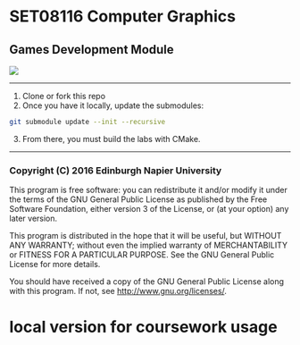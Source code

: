 # SET08116 Computer Graphics
## Games Development Module

![](https://ci.appveyor.com/api/projects/status/58q70s02aettjai5?svg=true)

---

1. Clone or fork this repo
0. Once you have it locally, update the submodules:

```bash 
git submodule update --init --recursive
```

3. From there, you must build the labs with CMake.

---

### Copyright (C) 2016  Edinburgh Napier University

This program is free software: you can redistribute it and/or modify
it under the terms of the GNU General Public License as published by
the Free Software Foundation, either version 3 of the License, or
(at your option) any later version.

This program is distributed in the hope that it will be useful,
but WITHOUT ANY WARRANTY; without even the implied warranty of
MERCHANTABILITY or FITNESS FOR A PARTICULAR PURPOSE.  See the
GNU General Public License for more details.

You should have received a copy of the GNU General Public License
along with this program.  If not, see <http://www.gnu.org/licenses/>.

# local version for coursework usage
